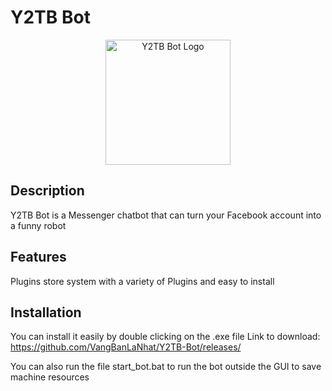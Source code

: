 # Y2TB Bot
<p align="center">
  <img src="https://raw.githubusercontent.com/VangBanLaNhat/Y2TB-Bot/master/index/icon/icon.png" alt="Y2TB Bot Logo" width="200">
</p>



## Description

Y2TB Bot is a Messenger chatbot that can turn your Facebook account into a funny robot

## Features

Plugins store system with a variety of Plugins and easy to install

## Installation

You can install it easily by double clicking on the .exe file
Link to download: https://github.com/VangBanLaNhat/Y2TB-Bot/releases/

You can also run the file start_bot.bat to run the bot outside the GUI to save machine resources
